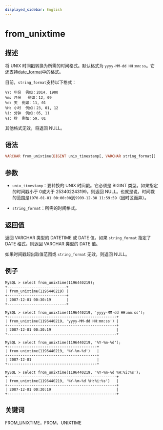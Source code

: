 ```yaml
---
displayed_sidebar: English
---
```


# from_unixtime

## 描述

将 UNIX 时间戳转换为所需的时间格式。默认格式为 `yyyy-MM-dd HH:mm:ss`。它还支持[date_format](./date_format.md)中的格式。

目前，`string_format`支持以下格式：

```plain text
%Y: 年份  例如：2014, 1900
%m: 月份   例如：12, 09
%d: 天  例如：11, 01
%H: 小时  例如：23, 01, 12
%i: 分钟  例如：05, 11
%s: 秒  例如：59, 01
```

其他格式无效，将返回 NULL。

## 语法

```Haskell
VARCHAR from_unixtime(BIGINT unix_timestamp[, VARCHAR string_format])
```

## 参数

- `unix_timestamp`：要转换的 UNIX 时间戳。它必须是 BIGINT 类型。如果指定的时间戳小于 0或大于 253402243199，则返回 NULL。也就是说，时间戳的范围是`1970-01-01 00:00:00`到`9999-12-30 11:59:59`（因时区而异）。

- `string_format`：所需的时间格式。

## 返回值

返回 VARCHAR 类型的 DATETIME 或 DATE 值。如果 `string_format` 指定了 DATE 格式，则返回 VARCHAR 类型的 DATE 值。

如果时间戳超出取值范围或 `string_format` 无效，则返回 NULL。

## 例子

```plain text
MySQL > select from_unixtime(1196440219);
+---------------------------+
| from_unixtime(1196440219) |
+---------------------------+
| 2007-12-01 00:30:19       |
+---------------------------+

MySQL > select from_unixtime(1196440219, 'yyyy-MM-dd HH:mm:ss');
+--------------------------------------------------+
| from_unixtime(1196440219, 'yyyy-MM-dd HH:mm:ss') |
+--------------------------------------------------+
| 2007-12-01 00:30:19                              |
+--------------------------------------------------+

MySQL > select from_unixtime(1196440219, '%Y-%m-%d');
+-----------------------------------------+
| from_unixtime(1196440219, '%Y-%m-%d')   |
+-----------------------------------------+
| 2007-12-01                              |
+-----------------------------------------+

MySQL > select from_unixtime(1196440219, '%Y-%m-%d %H:%i:%s');
+--------------------------------------------------+
| from_unixtime(1196440219, '%Y-%m-%d %H:%i:%s')   |
+--------------------------------------------------+
| 2007-12-01 00:30:19                              |
+--------------------------------------------------+
```

## 关键词

FROM_UNIXTIME，FROM，UNIXTIME